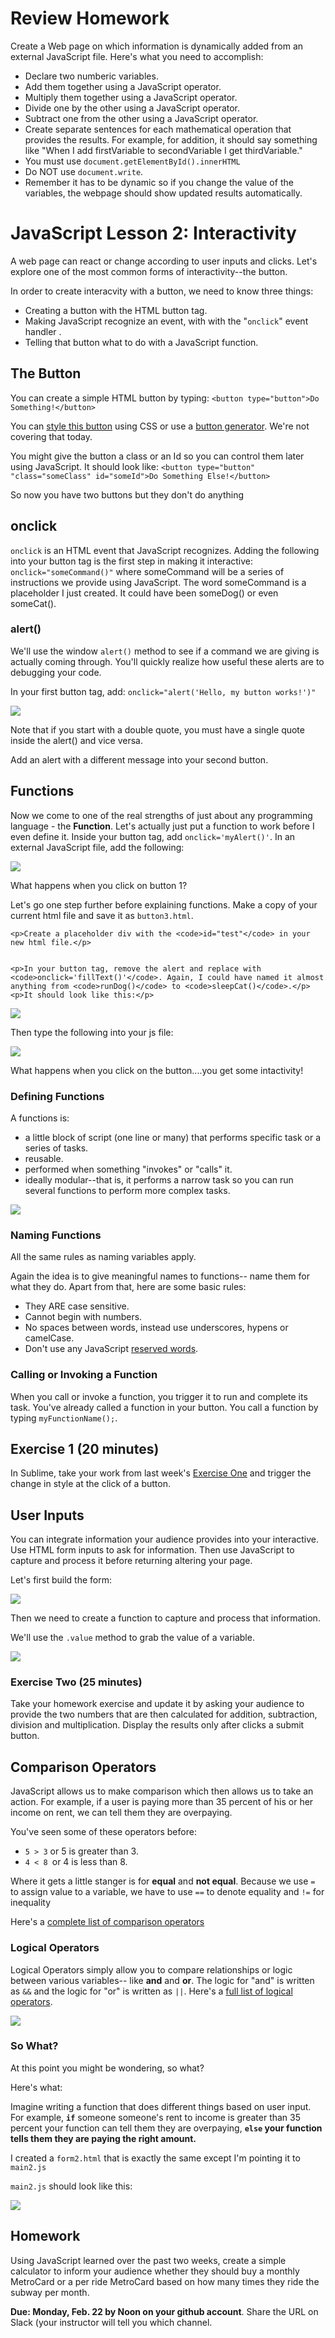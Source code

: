 <h1>Review Homework</h1>

<p>Create a Web page on which information is dynamically added from an external JavaScript file. Here's what you need to accomplish: </p>

<ul>
	<li>Declare two numberic variables.</li>
	<li>Add them together using a JavaScript operator.</li>
	<li>Multiply them together using a JavaScript operator.</li>
	<li>Divide one by the other using a JavaScript operator.</li>
	<li>Subtract one from the other using a JavaScript operator.</li>
	<li>Create separate sentences for each mathematical operation that provides the results. For example, for addition, it should say something like "When I add firstVariable to secondVariable I get thirdVariable." </li>
	<li>You must use <code>document.getElementById().innerHTML</code></li>
	<li>Do NOT use <code>document.write</code>.</li>
	<li>Remember it has to be dynamic so if you change the value of the variables, the webpage should show updated results automatically.</li>
</ul>

<h1>JavaScript Lesson 2: Interactivity</h1>

<p>A web page can react or change according to user inputs and clicks. Let's explore one of the most common forms of interactivity--the button.</p>
<p>In order to create interacvity with a button, we need to know three things:</p>
<ul>
	<li>Creating a button with the HTML button tag.</li>
	<li>Making JavaScript recognize an event, with with the "<code>onclick</code>" event handler .</li>
	<li>Telling that button what to do with a JavaScript function.</li>
</ul>

<h2>The Button</h2>

<p>You can create a simple HTML button by typing: <code>&lt;button type=&quot;button&quot;&gt;Do Something!&lt;/button&gt;</code></p>
<p>You can <a href="http://www.sitepoint.com/build-a-better-button-in-css3/">style this button</a> using CSS or use a <a href="http://css3buttongenerator.com/">button generator</a>. We're not covering that today.</p>

<p>You might give the button a class or an Id so you can control them later using JavaScript. It should look like: <code>&lt;button type=&quot;button&quot; &quot;class=&quot;someClass&quot; id=&quot;someId&quot;&gt;Do Something Else!&lt;/button&gt;</code></p>

<p>So now you have two buttons but they don't do anything</p>

<h2>onclick</h2>

<p><code>onclick</code> is an HTML event that JavaScript recognizes. Adding the following into your button tag is the first step in making it interactive: <code>onclick="someCommand()"</code> where someCommand will be a series of instructions we provide using JavaScript. The word someCommand is a placeholder I just created. It could have been someDog() or even someCat().</p>

<h3>alert()</h3>

<p>We'll use the window <code>alert()</code> method to see if a command we are giving is actually coming through. You'll quickly realize how useful these alerts are to debugging your code. </p>

<p>In your first button tag, add: <code>onclick="alert('Hello, my button works!')"</code></p>

<img src="/img/mag-glass.jpg">
<p>Note that if you start with a double quote, you must have a single quote inside the alert() and vice versa. </p>

<p>Add an alert with a different message into your second button.</p>

<h2>Functions</h2>
<p>Now we come to one of the real strengths of just about any programming language - the <strong>Function</strong>. Let's actually just put a function to work before I even define it. Inside your button tag, add <code>onclick='myAlert()'</code>. In an external JavaScript file, add the following:<p>
<p>
	<img src="/img/js1.png">
</p> 

<p>What happens when you click on button 1?</p>

<p>Let's go one step further before explaining functions. Make a copy of your current html file and save it as <code>button3.html</code>.

	<p>Create a placeholder div with the <code>id="test"</code> in your new html file.</p>
	

	<p>In your button tag, remove the alert and replace with <code>onclick='fillText()'</code>. Again, I could have named it almost anything from <code>runDog()</code> to <code>sleepCat()</code>.</p>
	<p>It should look like this:</p>
<p>
	<img src="/img/button3.png">
</p>

 Then type the following into your js file: </p>
<p>
	<img src="/img/function1.png">
</p>
<p>What happens when you click on the button....you get some intactivity!</p>

<h3>Defining Functions</h3>
<p>A functions is:</p>
<ul>
	<li>a little block of script (one line or many) that performs specific task or a series of tasks.</li>
	<li>reusable.</li>
	<li>performed when something "invokes" or "calls" it.</li>
	<li>ideally modular--that is, it performs a narrow task so you can run several functions to perform more complex tasks.</li>
</ul>

<p>
<img src="/img/define-function.png">
</p>

<h3>Naming Functions</h3>
<p>All the same rules as naming variables apply.</p>

<p>Again the idea is to give meaningful names to functions-- name them for what they do. Apart from that, here are some basic rules: </p>

<ul>
	<li>
		They ARE case sensitive.
	</li>
	<li>
		Cannot begin with numbers.
	</li>
	<li>
		No spaces between words, instead use underscores, hypens or camelCase.
	</li>
	<li>
		Don't use any JavaScript <a href="http://www.w3schools.com/js/js_reserved.asp">reserved words</a>.
	</li>
</ul>
<h3>Calling or Invoking a Function</h3>
<p>When you call or invoke a function, you trigger it to run and complete its task. You've already called a function in your button. You call a function by typing <code>myFunctionName();</code>.</p>
	

<h2>Exercise 1 (20 minutes)</h2>
<p>In Sublime, take your work from last week's <a href="https://github.com/sandeepmj/JavaScript-lesson-1#exercise-one-15-minutes">Exercise One</a> and trigger the change in style at the click of a button.</p>
	

<h2>User Inputs</h2>

<p>You can integrate information your audience provides into your interactive. Use HTML form inputs to ask for information. Then use JavaScript to capture and process it before returning altering your page. </p>

<p>Let's first build the form:</p>
<p>
<img src="/img/form.png">
</p>

<p>Then we need to create a function to capture and process that information.</p>

<p>We'll use the <code>.value</code> method to grab the value of a variable.</p>
<p>
<img src="/img/rentFunction.png">
</p>



<h3>Exercise Two (25 minutes)</h3>
<p>Take your homework exercise and update it by asking your audience to provide the two numbers that are then calculated for addition, subtraction, division and multiplication. Display the results only after clicks a submit button.</p>

<h2>Comparison Operators</h2>
<p>JavaScript allows us to make comparison which then allows us to take an action. For example, if a user is paying more than 35 percent of his or her income on rent, we can tell them they are overpaying.</p>

<p>You've seen some of these operators before:</p>
<ul>
	<li><code>5 &gt; 3</code> or 5 is greater than 3.</li>
	<li><code>4 &lt; 8 </code>or 4 is less than 8.</li>
</ul>

<p>Where it gets a little stanger is for <strong>equal</strong> and <strong> not equal</strong>. Because we use <code>=</code> to assign value to a variable, we have to use <code>==</code> to denote equality and <code>!=</code> for inequality</p>

<p>Here's a <a href="https://developer.mozilla.org/en-US/docs/Web/JavaScript/Guide/Expressions_and_Operators#Comparison_operators">complete list of comparison operators</a></p>

<h3>Logical Operators </h3>
<p>Logical Operators simply allow you to compare relationships or logic between various variables-- like <strong>and</strong> and <strong>or</strong>. The logic for "and" is written as <code>&&</code> and the logic for "or" is written as <code>||</code>. Here's a <a href="https://developer.mozilla.org/en-US/docs/Web/JavaScript/Guide/Expressions_and_Operators#Logical_operators">full list of logical operators</a>.</p>
<p>
<img src="/img/comparison.png">
</p>

<h3>So What?</h3>

<p>At this point you might be wondering, so what?</p>
<p>Here's what:</p>
<p>Imagine writing a function that does different things based on user input. For example, <strong><code>if</code></strong> someone someone's rent to income is greater than 35 percent your function can tell them they are overpaying, <strong><code>else</code> your function tells them they are paying the right amount.</strong> </p>

<p>I created a <code>form2.html</code> that is exactly the same except I'm pointing it to <code>main2.js</code></p>
<p><code>main2.js</code> should look like this:</p>
<p>
<img src="/img/compjs.png">
</p>

<h2>Homework</h2>
<p>Using JavaScript learned over the past two weeks, create a simple calculator to inform your audience whether they should buy a monthly MetroCard or a per ride MetroCard based on how many times they ride the subway per month.</p>

<p> <strong>Due: Monday, Feb. 22 by Noon on your github account</strong>. Share the URL on Slack (your instructor will tell you which channel.</p>